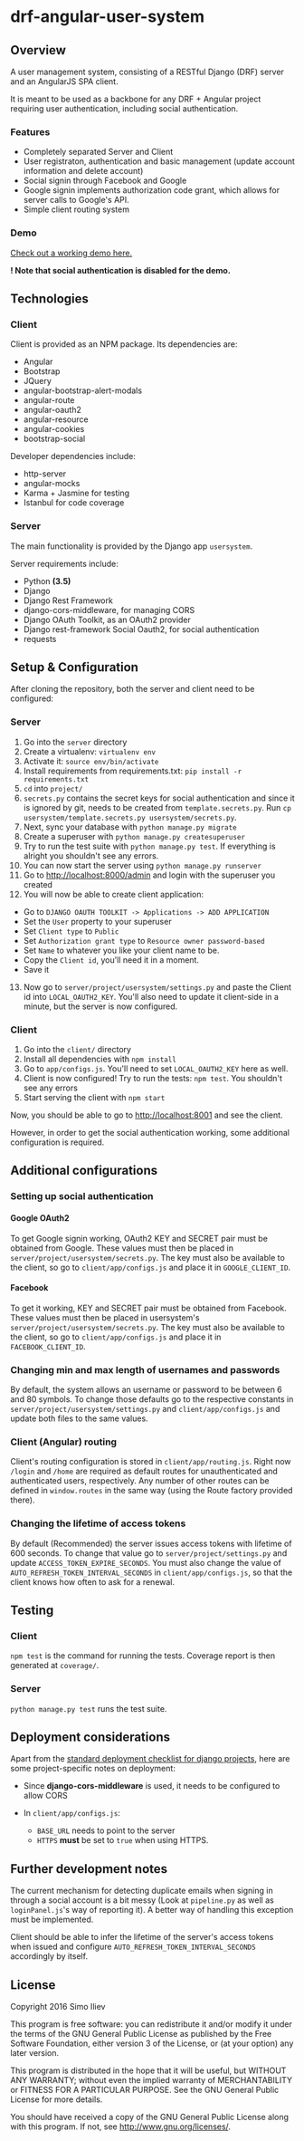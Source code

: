 # drf-angular-user-system

## Overview

A user management system, consisting of a RESTful Django (DRF) server and an AngularJS SPA client.

It is meant to be used as a backbone for any DRF + Angular project requiring user authentication, including social authentication.

### Features

- Completely separated Server and Client
- User registraton, authentication and basic management (update account information and delete account)
- Social signin through Facebook and Google
- Google signin implements authorization code grant, which allows for server calls to Google's API.
- Simple client routing system

### Demo

[Check out a working demo here.](http://simoiliev.me/usersystem.html)

**! Note that social authentication is disabled for the demo.**

## Technologies

### Client

Client is provided as an NPM package. Its dependencies are:

- Angular
- Bootstrap
- JQuery
- angular-bootstrap-alert-modals
- angular-route
- angular-oauth2
- angular-resource
- angular-cookies
- bootstrap-social

Developer dependencies include:

- http-server
- angular-mocks
- Karma + Jasmine for testing
- Istanbul for code coverage

### Server

The main functionality is provided by the Django app `usersystem`.

Server requirements include:

- Python **(3.5)**
- Django
- Django Rest Framework
- django-cors-middleware, for managing CORS
- Django OAuth Toolkit, as an OAuth2 provider
- Django rest-framework Social Oauth2, for social authentication
- requests

## Setup & Configuration

After cloning the repository, both the server and client need to be configured:

### Server

1. Go into the `server` directory
2. Create a virtualenv: `virtualenv env`
3. Activate it: `source env/bin/activate`
4. Install requirements from requirements.txt: `pip install -r requirements.txt`
5. `cd` into `project/`
6. `secrets.py` contains the secret keys for social authentication and since it is ignored by git, needs to be created from `template.secrets.py`. Run `cp usersystem/template.secrets.py usersystem/secrets.py`.
7. Next, sync your database with `python manage.py migrate`
8. Create a superuser with `python manage.py createsuperuser`
9. Try to run the test suite with `python manage.py test`. If everything is alright you shouldn't see any errors.
10. You can now start the server using `python manage.py runserver`
11. Go to [http://localhost:8000/admin](http://localhost:8000/admin) and login with the superuser you created
12. You will now be able to create client application:

  - Go to `DJANGO OAUTH TOOLKIT -> Applications -> ADD APPLICATION`
  - Set the `User` property to your superuser
  - Set `Client type` to `Public`
  - Set `Authorization grant type` to `Resource owner password-based`
  - Set `Name` to whatever you like your client name to be.
  - Copy the `Client id`, you'll need it in a moment.
  - Save it

13. Now go to `server/project/usersystem/settings.py` and paste the Client id into `LOCAL_OAUTH2_KEY`. You'll also need to update it client-side in a minute, but the server is now configured.

### Client

1. Go into the `client/` directory
2. Install all dependencies with `npm install`
3. Go to `app/configs.js`. You'll need to set `LOCAL_OAUTH2_KEY` here as well.
4. Client is now configured! Try to run the tests: `npm test`. You shouldn't see any errors
5. Start serving the client with `npm start`

Now, you should be able to go to [http://localhost:8001](http://localhost:8001) and see the client.

However, in order to get the social authentication working, some additional configuration is required.

## Additional configurations

### Setting up social authentication

#### Google OAuth2

To get Google signin working, OAuth2 KEY and SECRET pair must be obtained from Google. These values must then be placed in `server/project/usersystem/secrets.py`. The key must also be available to the client, so go to `client/app/configs.js` and place it in `GOOGLE_CLIENT_ID`.

#### Facebook

To get it working, KEY and SECRET pair must be obtained from Facebook. These values must then be placed in usersystem's `server/project/usersystem/secrets.py`. The key must also be available to the client, so go to `client/app/configs.js` and place it in `FACEBOOK_CLIENT_ID`.

### Changing min and max length of usernames and passwords

By default, the system allows an username or password to be between 6 and 80 symbols. To change those defaults go to the respective constants in `server/project/usersystem/settings.py` and `client/app/configs.js` and update both files to the same values.

### Client (Angular) routing

Client's routing configuration is stored in `client/app/routing.js`. Right now `/login` and `/home` are required as default routes for unauthenticated and authenticated users, respectively. Any number of other routes can be defined in `window.routes` in the same way (using the Route factory provided there).

### Changing the lifetime of access tokens

By default (Recommended) the server issues access tokens with lifetime of 600 seconds. To change that value go to `server/project/settings.py` and update `ACCESS_TOKEN_EXPIRE_SECONDS`. You must also change the value of `AUTO_REFRESH_TOKEN_INTERVAL_SECONDS` in `client/app/configs.js`, so that the client knows how often to ask for a renewal.

## Testing

### Client

`npm test` is the command for running the tests. Coverage report is then generated at `coverage/`.

### Server

`python manage.py test` runs the test suite.

## Deployment considerations

Apart from the [standard deployment checklist for django projects](https://docs.djangoproject.com/en/1.10/howto/deployment/checklist/), here are some project-specific notes on deployment:

- Since **django-cors-middleware** is used, it needs to be configured to allow CORS
- In `client/app/configs.js`:

  - `BASE_URL` needs to point to the server
  - `HTTPS` **must** be set to `true` when using HTTPS.

## Further development notes

The current mechanism for detecting duplicate emails when signing in through a social account is a bit messy (Look at `pipeline.py` as well as `loginPanel.js`'s way of reporting it). A better way of handling this exception must be implemented.

Client should be able to infer the lifetime of the server's access tokens when issued and configure `AUTO_REFRESH_TOKEN_INTERVAL_SECONDS` accordingly by itself.

## License

Copyright 2016 Simo Iliev

This program is free software: you can redistribute it and/or modify it under the terms of the GNU General Public License as published by the Free Software Foundation, either version 3 of the License, or (at your option) any later version.

This program is distributed in the hope that it will be useful, but WITHOUT ANY WARRANTY; without even the implied warranty of MERCHANTABILITY or FITNESS FOR A PARTICULAR PURPOSE. See the GNU General Public License for more details.

You should have received a copy of the GNU General Public License along with this program. If not, see <http://www.gnu.org/licenses/>.
